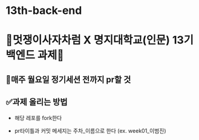 # 13th-back-end

# 🦁멋쟁이사자차럼 X 명지대학교(인문) 13기 백엔드 과제🦁


## 📄매주 월요일 정기세션 전까지 pr할 것


## ✅과제 올리는 방법

* 해당 레포를 fork한다

* pr타이틀과 커밋 메세지는 주차_이름으로 한다 (ex. week01_이범진)
